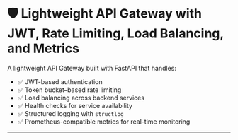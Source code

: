 # 🛡️ Lightweight API Gateway with JWT, Rate Limiting, Load Balancing, and Metrics

A lightweight API Gateway built with FastAPI that handles:

- ✅ JWT-based authentication
- ✅ Token bucket–based rate limiting
- ✅ Load balancing across backend services
- ✅ Health checks for service availability
- ✅ Structured logging with `structlog`
- ✅ Prometheus-compatible metrics for real-time monitoring

---

